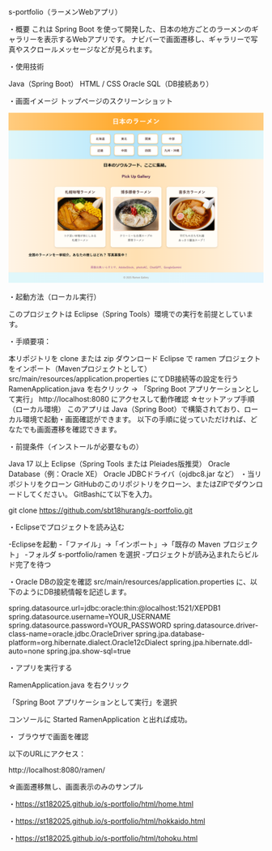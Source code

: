 s-portfolio（ラーメンWebアプリ）

・概要 これは Spring Boot を使って開発した、日本の地方ごとのラーメンのギャラリーを表示するWebアプリです。
ナビバーで画面遷移し、ギャラリーで写真やスクロールメッセージなどが見られます。


・使用技術

Java（Spring Boot）
HTML / CSS
Oracle SQL（DB接続あり）


・画面イメージ トップページのスクリーンショット

![トップページのスクリーンショット](./ramen/screenshot.png)


・起動方法（ローカル実行）

このプロジェクトは Eclipse（Spring Tools）環境での実行を前提としています。


・手順要項：

本リポジトリを clone または zip ダウンロード
Eclipse で ramen プロジェクトをインポート（Mavenプロジェクトとして）
src/main/resources/application.properties にてDB接続等の設定を行う
RamenApplication.java を右クリック → 「Spring Boot アプリケーションとして実行」
http://localhost:8080 にアクセスして動作確認
☆セットアップ手順（ローカル環境） このアプリは Java（Spring Boot）で構築されており、ローカル環境で起動・画面確認ができます。
以下の手順に従っていただければ、どなたでも画面遷移を確認できます。


・前提条件（インストールが必要なもの）

Java 17 以上
Eclipse（Spring Tools または Pleiades版推奨）
Oracle Database（例：Oracle XE）
Oracle JDBCドライバ（ojdbc8.jar など）
・当リポジトリをクローン GitHubのこのリポジトリをクローン、またはZIPでダウンロードしてください。 GitBashにて以下を入力。

git clone https://github.com/sbt18hurang/s-portfolio.git


・Eclipseでプロジェクトを読み込む

-Eclipseを起動
-「ファイル」→「インポート」→「既存の Maven プロジェクト」
-フォルダ s-portfolio/ramen を選択
-プロジェクトが読み込まれたらビルド完了を待つ

・Oracle DBの設定を確認
src/main/resources/application.properties に、以下のようにDB接続情報を記述します。

spring.datasource.url=jdbc:oracle:thin:@localhost:1521/XEPDB1
spring.datasource.username=YOUR_USERNAME
spring.datasource.password=YOUR_PASSWORD
spring.datasource.driver-class-name=oracle.jdbc.OracleDriver
spring.jpa.database-platform=org.hibernate.dialect.Oracle12cDialect
spring.jpa.hibernate.ddl-auto=none
spring.jpa.show-sql=true

・アプリを実行する

RamenApplication.java を右クリック

「Spring Boot アプリケーションとして実行」を選択

コンソールに Started RamenApplication と出れば成功。


・ ブラウザで画面を確認

以下のURLにアクセス：

http://localhost:8080/ramen/


☆画面遷移無し、画面表示のみのサンプル

・https://st182025.github.io/s-portfolio/html/home.html

・https://st182025.github.io/s-portfolio/html/hokkaido.html

・https://st182025.github.io/s-portfolio/html/tohoku.html

